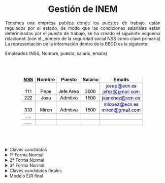 <div align="center">

# Gestión de INEM

</div>

<div align="justify">

Tenemos una empresa publica donde los puestos de trabajo, están regulados por el estado, de modo que las condiciones salariales están determinadas por el puesto de trabajo, se ha creado el siguiente esquema relacional: (con el _número de la seguridad social NSS como clave primaria) La representación de la información dentro de la BBDD es la siguiente:

Empleados (NSS, Nombre, puesto, salario, emails)

<br><br>

<div align="center">

<img src="img/tabla.png" width="400px">

</div>

<br><br>

</div>
<details>
    <summary>Claves candidatas</summary>

Las claves candidtas en la tabla serán NSS y Emails, ya que son los únicos valores que no se podrán repetir.

</details>
<details>
    <summary>1ª Forma Normal </summary>

No se cumple la primera forma normal ya que existen valores multievaluados en el atributo Emails, por lo que se aplicará la primera formar normal generando una nueva tabla para emails.

<br><br>

<div align="center">

![Imagen 2](img/1FN.png)

</div>

<br><br>
</details>
<details>
    <summary>2ª Forma Normal </summary>

La segunda forma normal no se cumple ya que en la tabla trabajador los atributos salario y puesto no tienen relación con la clave primaria que es NSS (Número de la Seguridad Social), por lo que se generará una tabla nueva demominado trabajo con estos dos atributos, con el puesto como clave primaria, ya que los valores  Administrativo  y Administrativa se puede simplificar en uno solo (tienen el mismo salario).

<br><br>

<div align="center">

![Imagen 3](img/2FN.png)

</div>

<br><br>
</details>

<details>
    <summary>3ª Forma Normal</summary>

En este caso la tercera forma normal ya se cumple, ya que no existe transitividad entre los atributos de cada tabla

</details>

<details>
    <summary>Claves candidates finales</summary>

Las claves candidatas por último serán NSS, dirección (de correo electrónico) y puesto de trabajo.

</details>

<details>
    <summary>Modelo E/R final</summary>

<br><br>

<div align="center">

![Imagen 4](img/ER.png)

</div>

<br><br>

</div>